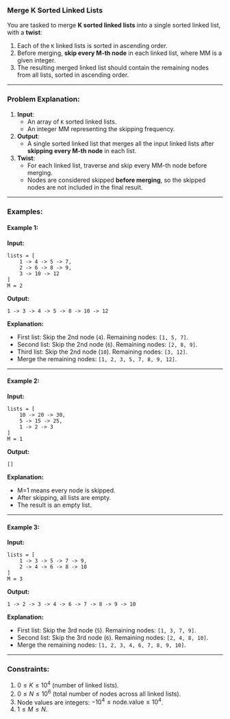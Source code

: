 ### Merge K Sorted Linked Lists

You are tasked to merge **K sorted linked lists** into a single sorted linked list, with a **twist**:

1. Each of the `K` linked lists is sorted in ascending order.
2. Before merging, **skip every M-th node** in each linked list, where MM is a given integer.
3. The resulting merged linked list should contain the remaining nodes from all lists, sorted in ascending order.

---
### Problem Explanation:

1. **Input**:
    - An array of `K` sorted linked lists.
    - An integer MM representing the skipping frequency.
2. **Output**:
    - A single sorted linked list that merges all the input linked lists after **skipping every M-th node** in each list.
3. **Twist**:
    - For each linked list, traverse and skip every MM-th node before merging.
    - Nodes are considered skipped **before merging**, so the skipped nodes are not included in the final result.

---

### Examples:

#### Example 1:

**Input:**

```
lists = [
    1 -> 4 -> 5 -> 7,
    2 -> 6 -> 8 -> 9,
    3 -> 10 -> 12
]
M = 2
```

**Output:**

```
1 -> 3 -> 4 -> 5 -> 8 -> 10 -> 12
```

**Explanation:**

- First list: Skip the 2nd node (`4`). Remaining nodes: `[1, 5, 7]`.
- Second list: Skip the 2nd node (`6`). Remaining nodes: `[2, 8, 9]`.
- Third list: Skip the 2nd node (`10`). Remaining nodes: `[3, 12]`.
- Merge the remaining nodes: `[1, 2, 3, 5, 7, 8, 9, 12]`.

---

#### Example 2:

**Input:**

```
lists = [
    10 -> 20 -> 30,
    5 -> 15 -> 25,
    1 -> 2 -> 3
]
M = 1
```

**Output:**

```
[]
```

**Explanation:**

- M=1 means every node is skipped.
- After skipping, all lists are empty.
- The result is an empty list.

---

#### Example 3:

**Input:**

```
lists = [
    1 -> 3 -> 5 -> 7 -> 9,
    2 -> 4 -> 6 -> 8 -> 10
]
M = 3
```

**Output:**

```
1 -> 2 -> 3 -> 4 -> 6 -> 7 -> 8 -> 9 -> 10
```

**Explanation:**

- First list: Skip the 3rd node (`5`). Remaining nodes: `[1, 3, 7, 9]`.
- Second list: Skip the 3rd node (`6`). Remaining nodes: `[2, 4, 8, 10]`.
- Merge the remaining nodes: `[1, 2, 3, 4, 6, 7, 8, 9, 10]`.

---

### Constraints:

1. $0 \leq K \leq 10^4$ (number of linked lists).
2. $0 \leq N \leq 10^6$ (total number of nodes across all linked lists).
3. Node values are integers: $-10^4 \leq \text{node.value} \leq 10^4$.
4. $1 \leq M \leq N$.
